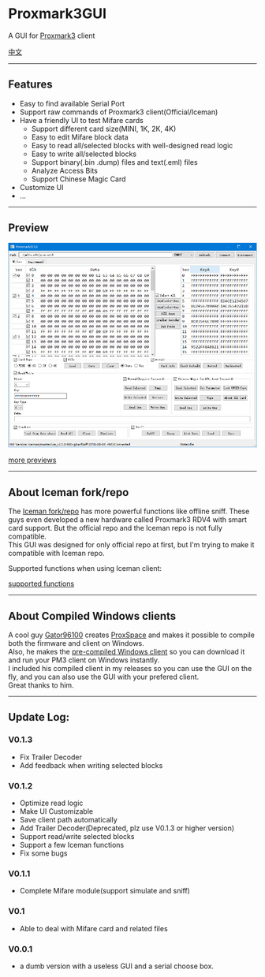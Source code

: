 # Proxmark3GUI
A GUI for [Proxmark3](https://github.com/Proxmark/proxmark3) client

[中文](README/doc/README_zh_CN.md)

***

## Features

+ Easy to find available Serial Port
+ Support raw commands of Proxmark3 client(Official/Iceman)
+ Have a friendly UI to test Mifare cards
    + Support different card size(MINI, 1K, 2K, 4K)
    + Easy to edit Mifare block data
    + Easy to read all/selected blocks with well-designed read logic
    + Easy to write all/selected blocks
    + Support binary(.bin .dump) files and text(.eml) files
    + Analyze Access Bits
    + Support Chinese Magic Card
+ Customize UI  
+ ...  

***

## Preview
![preview](README/img/preview.png)  

[more previews](README/doc/previews.md)  

***

## About Iceman fork/repo

The [Iceman fork/repo](https://github.com/RfidResearchGroup/proxmark3) has more powerful functions like offline sniff. These guys even developed a new hardware called Proxmark3 RDV4 with smart card support. But the official repo and the Iceman repo is not fully compatible.  
This GUI was designed for only official repo at first, but I'm trying to make it compatible with Iceman repo.  

Supported functions when using Iceman client:  

[supported functions](README/doc/supported_Iceman.md)  

***

## About Compiled Windows clients

A cool guy [Gator96100](https://github.com/Gator96100) creates [ProxSpace](https://github.com/Gator96100/ProxSpace) and makes it possible to compile both the firmware and client on Windows.  
Also, he makes the [pre-compiled Windows client](http://www.proxmark.org/forum/viewtopic.php?id=3975) so you can download it and run your PM3 client on Windows instantly.  
I included his compiled client in my releases so you can use the GUI on the fly, and you can also use the GUI with your prefered client.  
Great thanks to him.  

***

## Update Log:

### V0.1.3
+ Fix Trailer Decoder
+ Add feedback when writing selected blocks

### V0.1.2
+ Optimize read logic
+ Make UI Customizable
+ Save client path automatically
+ Add Trailer Decoder(Deprecated, plz use V0.1.3 or higher version)
+ Support read/write selected blocks
+ Support a few Iceman functions
+ Fix some bugs

### V0.1.1
+ Complete Mifare module(support simulate and sniff)

### V0.1
+ Able to deal with Mifare card and related files

### V0.0.1
+ a dumb version with a useless GUI and a serial choose box.
